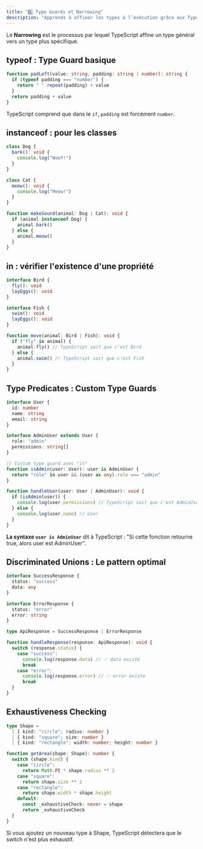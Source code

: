 ```yaml
---
title: "8️⃣ Type Guards et Narrowing"
description: "Apprends à affiner les types à l’exécution grâce aux Type Guards et au narrowing pour éviter les erreurs de typage dynamiques."
---
```


Le **Narrowing** est le processus par lequel TypeScript affine un type général vers un type plus spécifique.

## typeof : Type Guard basique

```typescript
function padLeft(value: string, padding: string | number): string {
  if (typeof padding === "number") {
    return " ".repeat(padding) + value
  }
  return padding + value
}
```

TypeScript comprend que dans le `if`, `padding` est forcément `number`.

## instanceof : pour les classes

```typescript
class Dog {
  bark(): void {
    console.log("Woof!")
  }
}

class Cat {
  meow(): void {
    console.log("Meow!")
  }
}

function makeSound(animal: Dog | Cat): void {
  if (animal instanceof Dog) {
    animal.bark()
  } else {
    animal.meow()
  }
}
```

## in : vérifier l'existence d'une propriété

```typescript
interface Bird {
  fly(): void
  layEggs(): void
}

interface Fish {
  swim(): void
  layEggs(): void
}

function move(animal: Bird | Fish): void {
  if ("fly" in animal) {
    animal.fly() // TypeScript sait que c'est Bird
  } else {
    animal.swim() // TypeScript sait que c'est Fish
  }
}
```

## Type Predicates : Custom Type Guards

```typescript
interface User {
  id: number
  name: string
  email: string
}

interface AdminUser extends User {
  role: "admin"
  permissions: string[]
}

// Custom type guard avec "is"
function isAdmin(user: User): user is AdminUser {
  return "role" in user && (user as any).role === "admin"
}

function handleUser(user: User | AdminUser): void {
  if (isAdmin(user)) {
    console.log(user.permissions) // TypeScript sait que c'est AdminUser
  } else {
    console.log(user.name) // User
  }
}
```

**La syntaxe `user is AdminUser`** dit à TypeScript : "Si cette fonction retourne true, alors user est AdminUser".

## Discriminated Unions : Le pattern optimal

```typescript
interface SuccessResponse {
  status: "success"
  data: any
}

interface ErrorResponse {
  status: "error"
  error: string
}

type ApiResponse = SuccessResponse | ErrorResponse

function handleResponse(response: ApiResponse): void {
  switch (response.status) {
    case "success":
      console.log(response.data) // ✅ data existe
      break
    case "error":
      console.log(response.error) // ✅ error existe
      break
  }
}
```

## Exhaustiveness Checking

```typescript
type Shape =
  | { kind: "circle"; radius: number }
  | { kind: "square"; size: number }
  | { kind: "rectangle"; width: number; height: number }

function getArea(shape: Shape): number {
  switch (shape.kind) {
    case "circle":
      return Math.PI * shape.radius ** 2
    case "square":
      return shape.size ** 2
    case "rectangle":
      return shape.width * shape.height
    default:
      const _exhaustiveCheck: never = shape
      return _exhaustiveCheck
  }
}
```

Si vous ajoutez un nouveau type à Shape, TypeScript détectera que le switch n'est plus exhaustif.
